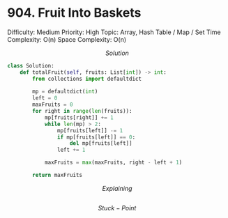 # 904. Fruit Into Baskets

Difficulty: Medium
Priority: High
Topic: Array, Hash Table / Map / Set
Time Complexity: O(n)
Space Complexity: O(n)

$$
Solution
$$

```python
class Solution:
    def totalFruit(self, fruits: List[int]) -> int:
        from collections import defaultdict
        
        mp = defaultdict(int)
        left = 0
        maxFruits = 0
        for right in range(len(fruits)):
            mp[fruits[right]] += 1
            while len(mp) > 2:
                mp[fruits[left]] -= 1
                if mp[fruits[left]] == 0:
                    del mp[fruits[left]]
                left += 1

            maxFruits = max(maxFruits, right - left + 1)

        return maxFruits
```

$$
Explaining
$$

```

```

$$
Stuck-Point
$$

```

```
